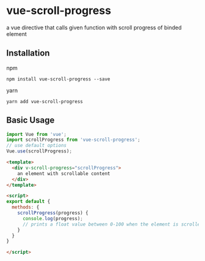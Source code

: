 # vue-scroll-progress
a vue directive that calls given function with scroll progress of binded element

## Installation
npm
```
npm install vue-scroll-progress --save
```
yarn
```
yarn add vue-scroll-progress
```

## Basic Usage

```js
import Vue from 'vue';
import scrollProgress from 'vue-scroll-progress';
// use default options
Vue.use(scrollProgress);
```

```html
<template>
  <div v-scroll-progress="scrollProgress">
    an element with scrollable content
  </div>
</template>

<script>
export default {
  methods: {
    scrollProgress(progress) {
      console.log(progress);
      // prints a float value between 0-100 when the element is scrolled
    }
  }
}

</script>
```